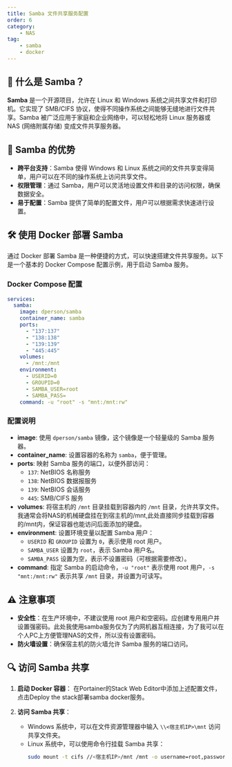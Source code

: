 ```yaml
---
title: Samba 文件共享服务配置
order: 6
category:
    - NAS
tag:
    - samba
    - docker
---
```


## 📖 什么是 Samba？

**Samba** 是一个开源项目，允许在 Linux 和 Windows 系统之间共享文件和打印机。它实现了 SMB/CIFS 协议，使得不同操作系统之间能够无缝地进行文件共享。Samba 被广泛应用于家庭和企业网络中，可以轻松地将 Linux 服务器或 NAS (网络附属存储) 变成文件共享服务器。

## 🚀 Samba 的优势

- **跨平台支持**：Samba 使得 Windows 和 Linux 系统之间的文件共享变得简单，用户可以在不同的操作系统上访问共享文件。
- **权限管理**：通过 Samba，用户可以灵活地设置文件和目录的访问权限，确保数据安全。
- **易于配置**：Samba 提供了简单的配置文件，用户可以根据需求快速进行设置。

## 🛠️ 使用 Docker 部署 Samba

通过 Docker 部署 Samba 是一种便捷的方式，可以快速搭建文件共享服务。以下是一个基本的 Docker Compose 配置示例，用于启动 Samba 服务。

### Docker Compose 配置

```yaml
services:
  samba:
    image: dperson/samba
    container_name: samba
    ports:
      - "137:137"
      - "138:138"
      - "139:139"
      - "445:445"
    volumes:
      - /mnt:/mnt
    environment:
      - USERID=0
      - GROUPID=0
      - SAMBA_USER=root
      - SAMBA_PASS=
    command: -u "root" -s "mnt:/mnt:rw"
```

### 配置说明

- **image**: 使用 `dperson/samba` 镜像，这个镜像是一个轻量级的 Samba 服务器。
- **container_name**: 设置容器的名称为 `samba`，便于管理。
- **ports**: 映射 Samba 服务的端口，以便外部访问：
  - `137`: NetBIOS 名称服务
  - `138`: NetBIOS 数据报服务
  - `139`: NetBIOS 会话服务
  - `445`: SMB/CIFS 服务
- **volumes**: 将宿主机的 `/mnt` 目录挂载到容器内的 `/mnt` 目录，允许共享文件。我通常会将NAS的机械硬盘挂在到宿主机的/mnt,此处直接同步挂载到容器的/mnt内，保证容器也能访问后面添加的硬盘。
- **environment**: 设置环境变量以配置 Samba 用户：
  - `USERID` 和 `GROUPID` 设置为 `0`，表示使用 root 用户。
  - `SAMBA_USER` 设置为 `root`，表示 Samba 用户名。
  - `SAMBA_PASS` 设置为空，表示不设置密码（可根据需要修改）。
- **command**: 指定 Samba 的启动命令，`-u "root"` 表示使用 root 用户，`-s "mnt:/mnt:rw"` 表示共享 `/mnt` 目录，并设置为可读写。

## ⚠️ 注意事项

- **安全性**：在生产环境中，不建议使用 root 用户和空密码。应创建专用用户并设置强密码。此处我使用samba服务仅为了内网机器互相连接，为了我可以在个人PC上方便管理NAS的文件，所以没有设置密码。
- **防火墙设置**：确保宿主机的防火墙允许 Samba 服务的端口访问。

## 🔍 访问 Samba 共享

1. **启动 Docker 容器**：
   在Portainer的Stack Web Editor中添加上述配置文件，点击Deploy the stack部署samba docker服务。

2. **访问 Samba 共享**：
   - Windows 系统中，可以在文件资源管理器中输入 `\\<宿主机IP>\mnt` 访问共享文件夹。
   - Linux 系统中，可以使用命令行挂载 Samba 共享：
     ```bash
     sudo mount -t cifs //<宿主机IP>/mnt /mnt -o username=root,password=
     ```